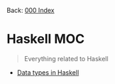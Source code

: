 Back: [000 Index](000%20Index.md)


# Haskell MOC

> Everything related to Haskell


- [Data types in Haskell](Data%20types%20in%20Haskell.md)
